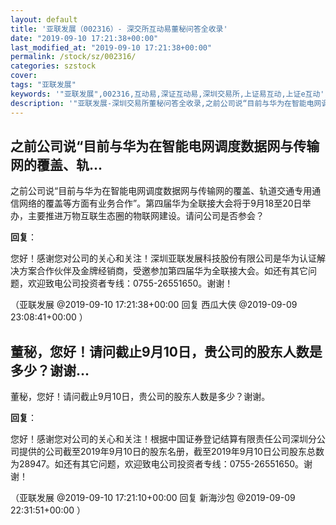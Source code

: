 ```yaml
---
layout: default
title: '亚联发展（002316）- 深交所互动易董秘问答全收录'
date: "2019-09-10 17:21:38+00:00"
last_modified_at: "2019-09-10 17:21:38+00:00"
permalink: /stock/sz/002316/
categories: szstock
cover: 
tags: "亚联发展"
keywords: '"亚联发展",002316,互动易,深证互动易,深圳交易所,上证易互动,上证e互动'
description: '"亚联发展-深圳交易所董秘问答全收录,之前公司说“目前与华为在智能电网调度数据网与传输网的覆盖、轨道交通专用通信网络的覆盖等方面有业务合作”。第四届华为全联接大会将于9月18至20日举办，主要推进万物互联生态圈的物联网建设。请问公司是否参会？"'
---
```


## 之前公司说“目前与华为在智能电网调度数据网与传输网的覆盖、轨...

之前公司说“目前与华为在智能电网调度数据网与传输网的覆盖、轨道交通专用通信网络的覆盖等方面有业务合作”。第四届华为全联接大会将于9月18至20日举办，主要推进万物互联生态圈的物联网建设。请问公司是否参会？

**回复**：

您好！感谢您对公司的关心和关注！深圳亚联发展科技股份有限公司是华为认证解决方案合作伙伴及金牌经销商，受邀参加第四届华为全联接大会。如还有其它问题，欢迎致电公司投资者专线：0755-26551650。谢谢！ 

（亚联发展  @2019-09-10 17:21:38+00:00 回复 西瓜大侠  @2019-09-09 23:08:41+00:00 ）

## 董秘，您好！请问截止9月10日，贵公司的股东人数是多少？谢谢...

董秘，您好！请问截止9月10日，贵公司的股东人数是多少？谢谢。

**回复**：

您好！感谢您对公司的关心和关注！根据中国证券登记结算有限责任公司深圳分公司提供的公司截至2019年9月10日的股东名册，截至2019年9月10日公司股东总数为28947。如还有其它问题，欢迎致电公司投资者专线：0755-26551650。谢谢！ 

（亚联发展  @2019-09-10 17:21:10+00:00 回复 新海沙包  @2019-09-09 22:31:51+00:00 ）

